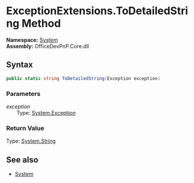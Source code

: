 # ExceptionExtensions.ToDetailedString Method  
**Namespace:** [System](System.md)  
**Assembly:** OfficeDevPnP.Core.dll  
## Syntax
```C#
public static string ToDetailedString(Exception exception)
```
### Parameters
*exception*  
&emsp;&emsp;Type: [System.Exception](System.Exception.md) 
&emsp;&emsp;  
  
### Return Value
Type: [System.String](System.String.md 
)
## See also
- [System](System.md)
